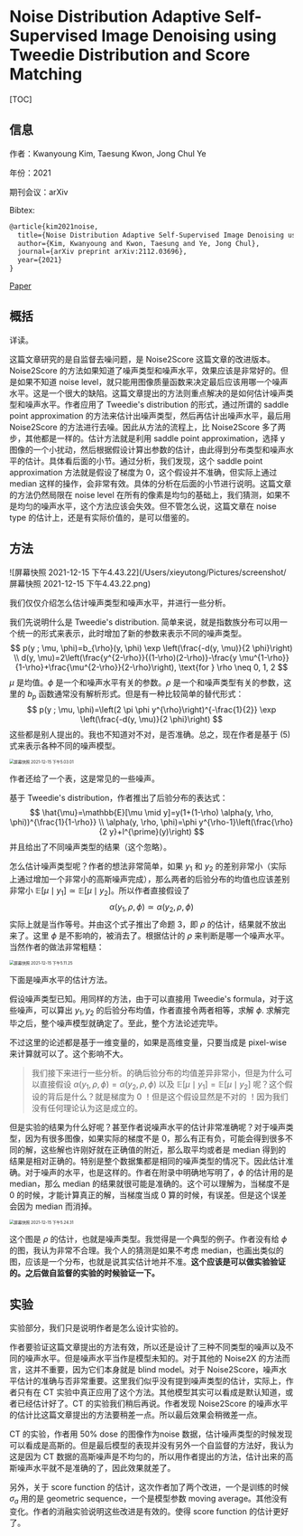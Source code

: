 # Noise Distribution Adaptive Self-Supervised Image Denoising using Tweedie Distribution and Score Matching

[TOC]

## 信息

作者：Kwanyoung Kim, Taesung Kwon, Jong Chul Ye

年份：2021

期刊会议：arXiv

Bibtex:

```latex
@article{kim2021noise,
  title={Noise Distribution Adaptive Self-Supervised Image Denoising using Tweedie Distribution and Score Matching},
  author={Kim, Kwanyoung and Kwon, Taesung and Ye, Jong Chul},
  journal={arXiv preprint arXiv:2112.03696},
  year={2021}
}
```

[Paper](file:///Users/xieyutong/Documents/Research/PaperReading/Papers/noise-distribution-adaptive-self-supervised-image-denoising-using-tweedie-distribution-and-score-matching.pdf)



## 概括

详读。

这篇文章研究的是自监督去噪问题，是 Noise2Score 这篇文章的改进版本。Noise2Score 的方法如果知道了噪声类型和噪声水平，效果应该是非常好的。但是如果不知道 noise level，就只能用图像质量函数来决定最后应该用哪一个噪声水平。这是一个很大的缺陷。这篇文章提出的方法则重点解决的是如何估计噪声类型和噪声水平。作者应用了 Tweedie's distribution 的形式，通过所谓的 saddle point approximation 的方法来估计出噪声类型，然后再估计出噪声水平，最后用 Noise2Score 的方法进行去噪。因此从方法的流程上，比 Noise2Score 多了两步，其他都是一样的。估计方法就是利用 saddle point approximation，选择 y 图像的一个小扰动，然后根据假设计算出参数的估计，由此得到分布类型和噪声水平的估计。具体看后面的小节。通过分析，我们发现，这个 saddle point approximation 方法就是假设了梯度为 0，这个假设并不准确，但实际上通过 median 这样的操作，会非常有效。具体的分析在后面的小节进行说明。这篇文章的方法仍然局限在 noise level 在所有的像素是均匀的基础上，我们猜测，如果不是均匀的噪声水平，这个方法应该会失效。但不管怎么说，这篇文章在 noise type 的估计上，还是有实际价值的，是可以借鉴的。



## 方法

![屏幕快照 2021-12-15 下午4.43.22](/Users/xieyutong/Pictures/screenshot/屏幕快照 2021-12-15 下午4.43.22.png)

我们仅仅介绍怎么估计噪声类型和噪声水平，并进行一些分析。

我们先说明什么是 Tweedie's distribution. 简单来说，就是指数族分布可以用一个统一的形式来表示，此时增加了新的参数来表示不同的噪声类型。
$$
p(y ; \mu, \phi)=b_{\rho}(y, \phi) \exp \left(\frac{-d(y, \mu)}{2 \phi}\right) \\
d(y, \mu)=2\left(\frac{y^{2-\rho}}{(1-\rho)(2-\rho)}-\frac{y \mu^{1-\rho}}{1-\rho}+\frac{\mu^{2-\rho}}{2-\rho}\right), \text{for } \rho \neq 0, 1, 2
$$
$\mu$ 是均值。$\phi$ 是一个和噪声水平有关的参数。$\rho$ 是一个和噪声类型有关的参数，这里的 $b_p$ 函数通常没有解析形式。但是有一种比较简单的替代形式：
$$
p(y ; \mu, \phi)=\left(2 \pi \phi y^{\rho}\right)^{-\frac{1}{2}} \exp \left(\frac{-d(y, \mu)}{2 \phi}\right)
$$
这些都是别人提出的。我也不知道对不对，是否准确。总之，现在作者是基于 (5) 式来表示各种不同的噪声模型。

<img src="/Users/xieyutong/Pictures/screenshot/屏幕快照 2021-12-15 下午5.03.01.png" alt="屏幕快照 2021-12-15 下午5.03.01" style="zoom:50%;" />

作者还给了一个表，这是常见的一些噪声。

基于 Tweedie's distribution，作者推出了后验分布的表达式：
$$
\hat{\mu}=\mathbb{E}[\mu \mid y]=y(1+(1-\rho) \alpha(y, \rho, \phi))^{\frac{1}{1-\rho}} \\
\alpha(y, \rho, \phi)=\phi y^{\rho-1}\left(\frac{\rho}{2 y}+l^{\prime}(y)\right)
$$
并且给出了不同噪声类型的结果（这个忽略）。

怎么估计噪声类型呢？作者的想法非常简单，如果 $y_1$ 和 $y_2$ 的差别非常小（实际上通过增加一个非常小的高斯噪声完成），那么两者的后验分布的均值也应该差别非常小 $\mathbb{E}\left[\mu \mid y_{1}\right] \simeq \mathbb{E}\left[\mu \mid y_{2}\right]$。所以作者直接假设了
$$
\alpha\left(y_{1}, \rho, \phi\right) \simeq \alpha\left(y_{2}, \rho, \phi\right)
$$
实际上就是当作等号。并由这个式子推出了命题 3，即 $\rho$ 的估计，结果就不放出来了。这里 $\phi$ 是不影响的，被消去了。根据估计的 $\rho$ 来判断是哪一个噪声水平。当然作者的做法非常粗糙：

<img src="/Users/xieyutong/Pictures/screenshot/屏幕快照 2021-12-15 下午5.11.25.png" alt="屏幕快照 2021-12-15 下午5.11.25" style="zoom:50%;" />

下面是噪声水平的估计方法。

假设噪声类型已知。用同样的方法，由于可以直接用 Tweedie's formula，对于这些噪声，可以算出 $y_1, y_2$ 的后验分布均值，作者直接令两者相等，求解 $\phi$. 求解完毕之后，整个噪声模型就确定了。至此，整个方法论述完毕。

不过这里的论述都是基于一维变量的，如果是高维变量，只要当成是 pixel-wise 来计算就可以了。这个影响不大。

> 我们接下来进行一些分析。的确后验分布的均值差异非常小，但是为什么可以直接假设 $\alpha\left(y_{1}, \rho, \phi\right) = \alpha\left(y_{2}, \rho, \phi\right)$ 以及 $\mathbb{E}\left[\mu \mid y_{1}\right] = \mathbb{E}\left[\mu \mid y_{2}\right]$ 呢？这个假设的背后是什么？就是梯度为 0 ！但是这个假设显然是不对的 ！因为我们没有任何理论认为这是成立的。

但是实验的结果为什么好呢？甚至作者说噪声水平的估计非常准确呢？对于噪声类型，因为有很多图像，如果实际的梯度不是 0，那么有正有负，可能会得到很多不同的解，这些解也许刚好就在正确值的附近，那么取平均或者是 median 得到的结果是相对正确的。特别是整个数据集都是相同的噪声类型的情况下。因此估计准确。对于噪声的水平，也是这样的。作者在附录中明确地写明了，$\phi$ 的估计用的是 median，那么 median 的结果就很可能是准确的。这个可以理解为，当梯度不是 0 的时候，才能计算真正的解，当梯度当成 0 算的时候，有误差。但是这个误差会因为 median 而消掉。

<img src="/Users/xieyutong/Pictures/screenshot/屏幕快照 2021-12-15 下午5.24.31.png" alt="屏幕快照 2021-12-15 下午5.24.31" style="zoom:50%;" />

这个图是 $\rho$ 的估计，也就是噪声类型。我觉得是一个典型的例子。作者没有给 $\phi$ 的图，我认为非常不合理。我个人的猜测是如果不考虑 median，也画出类似的图，应该是一个分布，也就是说其实估计地并不准。**这个应该是可以做实验验证的。之后做自监督的实验的时候验证一下。**



## 实验

实验部分，我们只是说明作者是怎么设计实验的。

作者要验证这篇文章提出的方法有效，所以还是设计了三种不同类型的噪声以及不同的噪声水平。但是噪声水平当作是模型未知的。对于其他的 Noise2X 的方法而言，这并不重要，因为它们本身就是 blind model。对于 Noise2Score，噪声水平估计的准确与否非常重要。这里我们似乎没有提到噪声类型的估计，实际上，作者只有在 CT 实验中真正应用了这个方法。其他模型其实可以看成是默认知道，或者已经估计好了。CT 的实验我们稍后再说。作者发现 Noise2Score 的噪声水平的估计比这篇文章提出的方法要稍差一点。所以最后效果会稍微差一点。

CT 的实验，作者用 50% dose 的图像作为noise 数据，估计噪声类型的时候发现可以看成是高斯的。但是最后模型的表现并没有另外一个自监督的方法好，我认为这是因为 CT 数据的高斯噪声是不均匀的，所以用作者提出的方法，估计出来的高斯噪声水平就不是准确的了，因此效果就差了。

另外，关于 score function 的估计，这次作者加了两个改进，一个是训练的时候 $\sigma_a$ 用的是 geometric sequence，一个是模型参数 moving average。其他没有变化。作者的消融实验说明这些改进是有效的。使得 score function 的估计更好了。